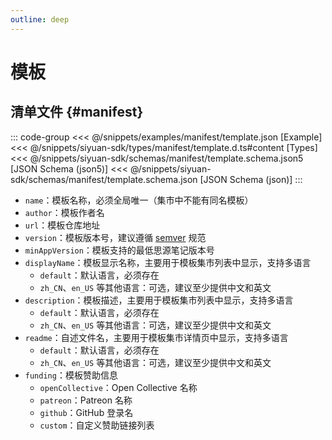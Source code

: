 ```yaml
---
outline: deep
---
```


# 模板

## 清单文件 {#manifest}

::: code-group
<<< @/snippets/examples/manifest/template.json [Example]
<<< @/snippets/siyuan-sdk/types/manifest/template.d.ts#content [Types]
<<< @/snippets/siyuan-sdk/schemas/manifest/template.schema.json5 [JSON Schema (json5)]
<<< @/snippets/siyuan-sdk/schemas/manifest/template.schema.json [JSON Schema (json)]
:::

- `name`：模板名称，必须全局唯一（集市中不能有同名模板）
- `author`：模板作者名
- `url`：模板仓库地址
- `version`：模板版本号，建议遵循 [semver](https://semver.org/lang/zh-CN/) 规范
- `minAppVersion`：模板支持的最低思源笔记版本号
- `displayName`：模板显示名称，主要用于模板集市列表中显示，支持多语言
  - `default`：默认语言，必须存在
  - `zh_CN`、`en_US` 等其他语言：可选，建议至少提供中文和英文
- `description`：模板描述，主要用于模板集市列表中显示，支持多语言
  - `default`：默认语言，必须存在
  - `zh_CN`、`en_US` 等其他语言：可选，建议至少提供中文和英文
- `readme`：自述文件名，主要用于模板集市详情页中显示，支持多语言
  - `default`：默认语言，必须存在
  - `zh_CN`、`en_US` 等其他语言：可选，建议至少提供中文和英文
- `funding`：模板赞助信息
  - `openCollective`：Open Collective 名称
  - `patreon`：Patreon 名称
  - `github`：GitHub 登录名
  - `custom`：自定义赞助链接列表
